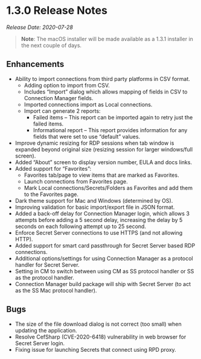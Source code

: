 [title]: # (1.3.0 Release)
[tags]: # (release notes)
[priority]: # (892)
# 1.3.0 Release Notes

*Release Date: 2020-07-28*

>**Note**: The macOS installer will be made available as a 1.3.1 installer in the next couple of days.

## Enhancements

* Ability to import connections from third party platforms in CSV format.
  * Adding option to import from CSV.
  * Includes “Import” dialog which allows mapping of fields in CSV to Connection Manager fields.
  * Imported connections import as Local connections.
  * Import can generate 2 reports:
    * Failed items – This report can be imported again to retry just the failed items.
    * Informational report – This report provides information for any fields that were set to use “default” values.
* Improve dynamic resizing for RDP sessions when tab window is expanded beyond original size (resizing session for larger windows/full screen).
* Added “About” screen to display version number, EULA and docs links.
* Added support for “Favorites”:
  * Favorites tab/page to view items that are marked as Favorites.
  * Launch connections from Favorites page.
  * Mark Local connections/Secrets/Folders as Favorites and add them to the Favorites page.
* Dark theme support for Mac and Windows (determined by OS).
* Improving validation for basic import/export file in JSON format.
* Added a back-off delay for Connection Manager login, which allows 3 attempts before adding a 5 second delay, increasing the delay by 5 seconds on each following attempt up to 25 second.
* Enforce Secret Server connections to use HTTPS (and not allowing HTTP).
* Added support for smart card passthrough for Secret Server based RDP connections.
* Additional options/settings for using Connection Manager as a protocol handler for Secret Server.
* Setting in CM to switch between using CM as SS protocol handler or SS as the protocol handler.
* Connection Manager build package will ship with Secret Server (to act as the SS Mac protocol handler).

## Bugs

* The size of the file download dialog is not correct (too small) when updating the application.
* Resolve CefSharp (CVE-2020-6418) vulnerability in web browser for Secret Server login.
* Fixing issue for launching Secrets that connect using RPD proxy.
